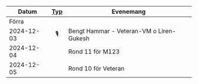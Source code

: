 |Datum|[Typ](../Typ)|Evenemang|
|-|:-:|-|
|<a onclick="changeMonth('../2024-11')">Förra</a>|||
|2024-12-03|🎙️|Bengt Hammar - Veteran-VM o Liren-Gukesh|
|2024-12-04||Rond 11 för M123|
|2024-12-05||Rond 10 för Veteran|
